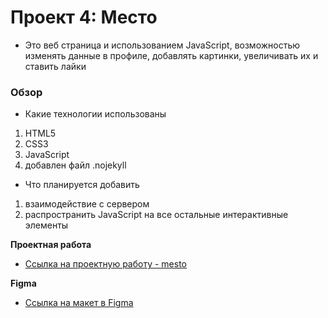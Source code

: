# Проект 4: Место

* Это веб страница и использованием JavaScript, возможностью изменять данные в профиле, добавлять картинки, увеличивать их и ставить лайки

### Обзор

* Какие технологии использованы
1. HTML5
2. CSS3
3. JavaScript
4. добавлен файл .nojekyll

* Что планируется добавить
1. взаимодействие с сервером
2. распространить JavaScript на все остальные интерактивные элементы



**Проектная работа**
* [Ссылка на проектную работу - mesto](https://telepuzig.github.io/mesto/index.html)


**Figma**

* [Ссылка на макет в Figma](https://www.figma.com/file/StZjf8HnoeLdiXS7dYrLAh/JavaScript.-Sprint-4)
